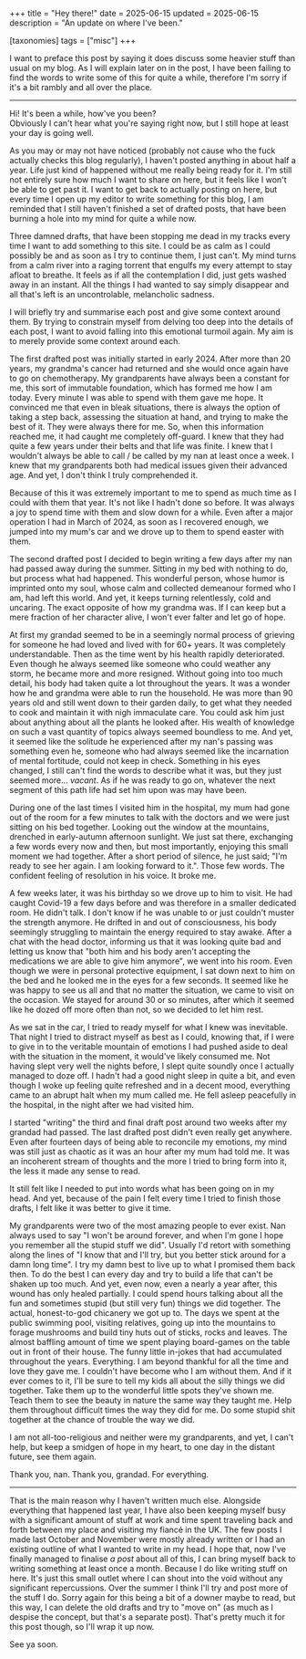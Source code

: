 +++
title = "Hey there!"
date = 2025-06-15
updated = 2025-06-15
description = "An update on where I've been."

[taxonomies]
tags = ["misc"]
+++

I want to preface this post by saying it does discuss some heavier stuff than usual on my blog. As I will explain later on in the post, I have been failing to find the words to write some of this for quite a while, therefore I'm sorry if it's a bit rambly and all over the place.

---

Hi! It's been a while, how've you been? \
Obviously I can't hear what you're saying right now, but I still hope at least your day is going well.

As you may or may not have noticed (probably not cause who the fuck actually checks this blog regularly), I haven't posted anything in about half a year.
Life just kind of happened without me really being ready for it.
I'm still not entirely sure how much I want to share on here, but it feels like I won't be able to get past it.
I want to get back to actually posting on here, but every time I open up my editor to write something for this blog, I am reminded that I still haven't finished a set of drafted posts, that have been burning a hole into my mind for quite a while now.

Three damned drafts, that have been stopping me dead in my tracks every time I want to add something to this site.
I could be as calm as I could possibly be and as soon as I try to continue them, I just can't.
My mind turns from a calm river into a raging torrent that engulfs my every attempt to stay afloat to breathe.
It feels as if all the contemplation I did, just gets washed away in an instant.
All the things I had wanted to say simply disappear and all that's left is an uncontrolable, melancholic sadness.

I will briefly try and summarise each post and give some context around them.
By trying to constrain myself from delving too deep into the details of each post, I want to avoid falling into this emotional turmoil again.
My aim is to merely provide some context around each.

The first drafted post was initially started in early 2024.
After more than 20 years, my grandma's cancer had returned and she would once again have to go on chemotherapy.
My grandparents have always been a constant for me, this sort of immutable foundation, which has formed me how I am today.
Every minute I was able to spend with them gave me hope.
It convinced me that even in bleak situations, there is always the option of taking a step back, assessing the situation at hand, and trying to make the best of it.
They were always there for me.
So, when this information reached me, it had caught me completely off-guard.
I knew that they had quite a few years under their belts and that life was finite.
I knew that I wouldn't always be able to call / be called by my nan at least once a week.
I knew that my grandparents both had medical issues given their advanced age.
And yet, I don't think I truly comprehended it.

Because of this it was extremely important to me to spend as much time as I could with them that year.
It's not like I hadn't done so before.
It was always a joy to spend time with them and slow down for a while.
Even after a major operation I had in March of 2024, as soon as I recovered enough, we jumped into my mum's car and we drove up to them to spend easter with them.

The second drafted post I decided to begin writing a few days after my nan had passed away during the summer.
Sitting in my bed with nothing to do, but process what had happened.
This wonderful person, whose humor is imprinted onto my soul, whose calm and collected demeanour formed who I am, had left this world.
And yet, it keeps turning relentlessly, cold and uncaring.
The exact opposite of how my grandma was.
If I can keep but a mere fraction of her character alive, I won't ever falter and let go of hope.

At first my grandad seemed to be in a seemingly normal process of grieving for someone he had loved and lived with for 60+ years.
It was completely understandable.
Then as the time went by his health rapidly deteriorated.
Even though he always seemed like someone who could weather any storm, he became more and more resigned.
Without going into too much detail, his body had taken quite a lot throughout the years.
It was a wonder how he and grandma were able to run the household.
He was more than 90 years old and still went down to their garden daily, to get what they needed to cook and maintain it with nigh immaculate care.
You could ask him just about anything about all the plants he looked after.
His wealth of knowledge on such a vast quantity of topics always seemed boundless to me.
And yet, it seemed like the solitude he experienced after my nan's passing was something even he, someone who had always seemed like the incarnation of mental fortitude, could not keep in check.
Something in his eyes changed, I still can't find the words to describe what it was, but they just seemed more... _vacant_.
As if he was ready to go on, whatever the next segment of this path life had set him upon was may have been.

During one of the last times I visited him in the hospital, my mum had gone out of the room for a few minutes to talk with the doctors and we were just sitting on his bed together.
Looking out the window at the mountains, drenched in early-autumn afternoon sunlight.
We just sat there, exchanging a few words every now and then, but most importantly, enjoying this small moment we had together.
After a short period of silence, he just said; "I'm ready to see her again. I am looking forward to it.".
Those few words.
The confident feeling of resolution in his voice.
It broke me.

A few weeks later, it was his birthday so we drove up to him to visit.
He had caught Covid-19 a few days before and was therefore in a smaller dedicated room.
He didn't talk.
I don't know if he was unable to or just couldn't muster the strength anymore.
He drifted in and out of consciousness, his body seemingly struggling to maintain the energy required to stay awake.
After a chat with the head doctor, informing us that it was looking quite bad and letting us know that "both him and his body aren't accepting the medications we are able to give him anymore", we went into his room.
Even though we were in personal protective equipment, I sat down next to him on the bed and he looked me in the eyes for a few seconds.
It seemed like he was happy to see us all and that no matter the situation, we came to visit on the occasion.
We stayed for around 30 or so minutes, after which it seemed like he dozed off more often than not, so we decided to let him rest.

As we sat in the car, I tried to ready myself for what I knew was inevitable.
That night I tried to distract myself as best as I could, knowing that, if I were to give in to the veritable mountain of emotions I had pushed aside to deal with the situation in the moment, it would've likely consumed me.
Not having slept very well the nights before, I slept quite soundly once I actually managed to doze off.
I hadn't had a good night sleep in quite a bit, and even though I woke up feeling quite refreshed and in a decent mood, everything came to an abrupt halt when my mum called me.
He fell asleep peacefully in the hospital, in the night after we had visited him.

I started "writing" the third and final draft post around two weeks after my grandad had passed.
The last drafted post didn't even really get anywhere.
Even after fourteen days of being able to reconcile my emotions, my mind was still just as chaotic as it was an hour after my mum had told me.
It was an incoherent stream of thoughts and the more I tried to bring form into it, the less it made any sense to read.

It still felt like I needed to put into words what has been going on in my head.
And yet, because of the pain I felt every time I tried to finish those drafts, I felt like it was better to give it time.

My grandparents were two of the most amazing people to ever exist.
Nan always used to say "I won't be around forever, and when I'm gone I hope you remember all the stupid stuff we did".
Usually I'd retort with something along the lines of "I know that and I'll try, but you better stick around for a damn long time".
I try my damn best to live up to what I promised them back then.
To do the best I can every day and try to build a life that can't be shaken up too much.
And yet, even now, even a nearly a year after, this wound has only healed partially.
I could spend hours talking about all the fun and sometimes stupid (but still very fun) things we did together.
The actual, honest-to-god chicanery we got up to.
The days we spent at the public swimming pool, visiting relatives, going up into the mountains to forage mushrooms and build tiny huts out of sticks, rocks and leaves.
The almost baffling amount of time we spent playing board-games on the table out in front of their house.
The funny little in-jokes that had accumulated throughout the years.
Everything.
I am beyond thankful for all the time and love they gave me.
I couldn't have become who I am without them.
And if it ever comes to it, I'll be sure to tell my kids all about the silly things we did together.
Take them up to the wonderful little spots they've shown me.
Teach them to see the beauty in nature the same way they taught me.
Help them throughout difficult times the way they did for me.
Do some stupid shit together at the chance of trouble the way we did.

I am not all-too-religious and neither were my grandparents, and yet, I can't help, but keep a smidgen of hope in my heart, to one day in the distant future, see them again.

Thank you, nan. Thank you, grandad. For everything.

--- 

That is the main reason why I haven't written much else.
Alongside everything that happened last year, I have also been keeping myself busy with a significant amount of stuff at work and time spent traveling back and forth between my place and visiting my fiancé in the UK.
The few posts I made last October and November were mostly already written or I had an existing outline of what I wanted to write in my head.
I hope that, now I've finally managed to finalise _a post_ about all of this, I can bring myself back to writing something at least once a month.
Because I do like writing stuff on here.
It's just this small outlet where I can shout into the void without any significant repercussions.
Over the summer I think I'll try and post more of the stuff I do.
Sorry again for this being a bit of a downer maybe to read, but this way, I can delete the old drafts and try to "move on" (as much as I despise the concept, but that's a separate post).
That's pretty much it for this post though, so I'll wrap it up now.

See ya soon.

